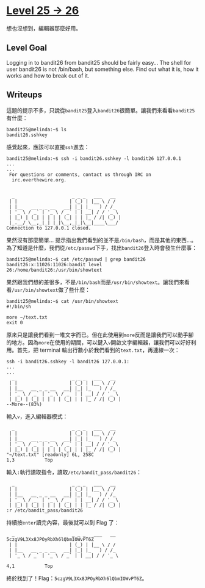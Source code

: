 # [Level 25 -> 26](http://overthewire.org/wargames/bandit/bandit26.html)

想也沒想到，編輯器那麼好用。

## Level Goal

Logging in to bandit26 from bandit25 should be fairly easy… The shell for user bandit26 is not /bin/bash, but something else. Find out what it is, how it works and how to break out of it.

## Writeups

這題的提示不多，只說從```bandit25```登入```bandit26```很簡單。讓我們來看看```bandit25```有什麼：

```shell
bandit25@melinda:~$ ls
bandit26.sshkey
```
感覺起來，應該可以直接```ssh```進去：

```shell
bandit25@melinda:~$ ssh -i bandit26.sshkey -l bandit26 127.0.0.1
...
...
 For questions or comments, contact us through IRC on
  irc.overthewire.org.


  _                     _ _ _   ___   __
 | |                   | (_) | |__ \ / /
 | |__   __ _ _ __   __| |_| |_   ) / /_
 | '_ \ / _` | '_ \ / _` | | __| / / '_ \
 | |_) | (_| | | | | (_| | | |_ / /| (_) |
 |_.__/ \__,_|_| |_|\__,_|_|\__|____\___/
Connection to 127.0.0.1 closed.
```

果然沒有那麼簡單... 提示指出我們看到的並不是```/bin/bash```，而是其他的東西...。為了知道是什麼，我們從```/etc/passwd```下手，找出```bandit26```登入時會發生什麼事：

```shell
bandit25@melinda:~$ cat /etc/passwd | grep bandit26
bandit26:x:11026:11026:bandit level 26:/home/bandit26:/usr/bin/showtext
```

果然跟我們想的差很多，不是```/bin/bash```而是```/usr/bin/showtext```。讓我們來看看```/usr/bin/showtext```做了些什麼：

```shell
bandit25@melinda:~$ cat /usr/bin/showtext
#!/bin/sh

more ~/text.txt
exit 0
```

原來只是讓我們看到一堆文字而已。但在此使用到```more```反而是讓我們可以動手腳的地方。因為```more```在使用的期間，可以鍵入```v```開啟文字編輯器，讓我們可以好好利用。首先，把 terminal 輸出行數小於我們看到的```text.txt```，再連線一次：

```shell
ssh -i bandit26.sshkey -l bandit26 127.0.0.1:
...
...
  _                     _ _ _   ___   __
 | |                   | (_) | |__ \ / /
 | |__   __ _ _ __   __| |_| |_   ) / /_
 | '_ \ / _` | '_ \ / _` | | __| / / '_ \
 | |_) | (_| | | | | (_| | | |_ / /| (_) |
--More--(83%)
```

輸入```v```，進入編輯器模式：

```shell
  _                     _ _ _   ___   __
 | |                   | (_) | |__ \ / /
 | |__   __ _ _ __   __| |_| |_   ) / /_
 | '_ \ / _` | '_ \ / _` | | __| / / '_ \
 | |_) | (_| | | | | (_| | | |_ / /| (_) |
"~/text.txt" [readonly] 6L, 258C                                                            1,3           Top
```
輸入```:```執行讀取指令，讀取```/etc/bandit_pass/bandit26```：

```shell
  _                     _ _ _   ___   __
 | |                   | (_) | |__ \ / /
 | |__   __ _ _ __   __| |_| |_   ) / /_
 | '_ \ / _` | '_ \ / _` | | __| / / '_ \
 | |_) | (_| | | | | (_| | | |_ / /| (_) |
:r /etc/bandit_pass/bandit26
```

持續按```enter```讀完內容，最後就可以到 Flag 了：

```shell
  _                     _ _ _   ___   __
5czgV9L3Xx8JPOyRbXh6lQbmIOWvPT6Z
 | |                   | (_) | |__ \ / /
 | |__   __ _ _ __   __| |_| |_   ) / /_
 | '_ \ / _` | '_ \ / _` | | __| / / '_ \
                                                                                            4,1           Top
```

終於找到了！Flag：```5czgV9L3Xx8JPOyRbXh6lQbmIOWvPT6Z```。
